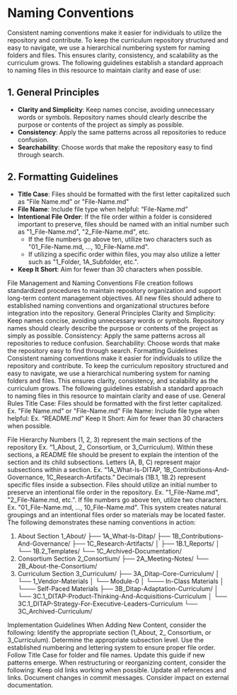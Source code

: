 # Naming Conventions

Consistent naming conventions make it easier for individuals to utilize the repository and contribute. To keep the curriculum repository structured and easy to navigate, we use a hierarchical numbering system for naming folders and files. This ensures clarity, consistency, and scalability as the curriculum grows. The following guidelines establish a standard approach to naming files in this resource to maintain clarity and ease of use:

## 1. General Principles
- **Clarity and Simplicity**: Keep names concise, avoiding unnecessary words or symbols. Repository names should clearly describe the purpose or contents of the project as simply as possible.
- **Consistency**: Apply the same patterns across all repositories to reduce confusion.
- **Searchability**: Choose words that make the repository easy to find through search.

## 2. Formatting Guidelines
- **Title Case**: Files should be formatted with the first letter capitalized such as "File Name.md" or "File-Name.md"
- **File Name**: Include file type when helpful: “File-Name.md”
- **Intentional File Order**: If the file order within a folder is considered important to preserve, files should be named with an initial number such as "1_File-Name.md", "2_File-Name.md", etc.
  - If the file numbers go above ten, utilize two characters such as "01_File-Name.md, ..., 10_File-Name.md".
  - If utilizing a specific order within files, you may also utilize a letter such as "1_Folder, 1A_Subfolder, etc.".
- **Keep It Short**: Aim for fewer than 30 characters when possible.

File Management and Naming Conventions
File creation follows standardized procedures to maintain repository organization and support long-term content management objectives. All new files should adhere to established naming conventions and organizational structures before integration into the repository.
General Principles
Clarity and Simplicity: Keep names concise, avoiding unnecessary words or symbols. Repository names should clearly describe the purpose or contents of the project as simply as possible.
Consistency: Apply the same patterns across all repositories to reduce confusion.
Searchability: Choose words that make the repository easy to find through search.
Formatting Guidelines
Consistent naming conventions make it easier for individuals to utilize the repository and contribute. To keep the curriculum repository structured and easy to navigate, we use a hierarchical numbering system for naming folders and files. This ensures clarity, consistency, and scalability as the curriculum grows. The following guidelines establish a standard approach to naming files in this resource to maintain clarity and ease of use.
General Rules
Title Case: Files should be formatted with the first letter capitalized. 
Ex. "File Name.md" or "File-Name.md"
File Name: Include file type when helpful: 
Ex. “README.md”
Keep It Short: Aim for fewer than 30 characters when possible.

File Hierarchy
Numbers (1, 2, 3) represent the main sections of the repository
Ex. “1_About, 2_ Consortium, or 3_Curriculum).
Within these sections, a README file should be present to explain the intention of the section and its child subsections.
Letters (A, B, C) represent major subsections within a section.
Ex. “1A_What-Is-DITAP, 1B_Contributions-And-Governance, 1C_Research-Artifacts.”
Decimals (1B.1, 1B.2) represent specific files inside a subsection. Files should utilize an initial number to preserve an intentional file order in the repository.
Ex. "1_File-Name.md", "2_File-Name.md, etc.".
If file numbers go above ten, utilize two characters.
Ex. "01_File-Name.md, ..., 10_File-Name.md".
This system creates natural groupings and an intentional files order so materials may be located faster. The following demonstrates these naming conventions in action:

1. About Section
1_About/
├── 1A_What-Is-Ditap/
├── 1B_Contributions-And-Governance/
├── 1C_Research-Artifacts/
│   ├── 1B.1_Reports/
│   └── 1B.2_Templates/
└── 1C_Archived-Documentation/
2. Consortium Section
2_Consortium/
├── 2A_Meeting-Notes/
└── 2B_About-the-Consortium/
3. Curriculum Section
3_Curriculum/
├── 3A_Ditap-Core-Curriculum/
│   └── 1_Vendor-Materials
│   └── Module-0
│   └─── In-Class Materials
│   └─── Self-Paced Materials
├── 3B_Ditap-Adaptation-Curriculum/
│   └── 3C.1_DITAP-Product-Thinking-And-Acquisitions-Curriculum 
│   └── 3C.1_DITAP-Strategy-For-Executive-Leaders-Curriculum
└── 3C_Archived-Curriculum/

Implementation Guidelines
When Adding New Content, consider the following:
Identify the appropriate section (1_About, 2_ Consortium, or 3_Curriculum).
Determine the appropriate subsection level.
Use the established numbering and lettering system to ensure proper file order.
Follow Title Case for folder and file names.
Update this guide if new patterns emerge.
When restructuring or reorganizing content, consider the following:
Keep old links working when possible.
Update all references and links.
Document changes in commit messages.
Consider impact on external documentation.

